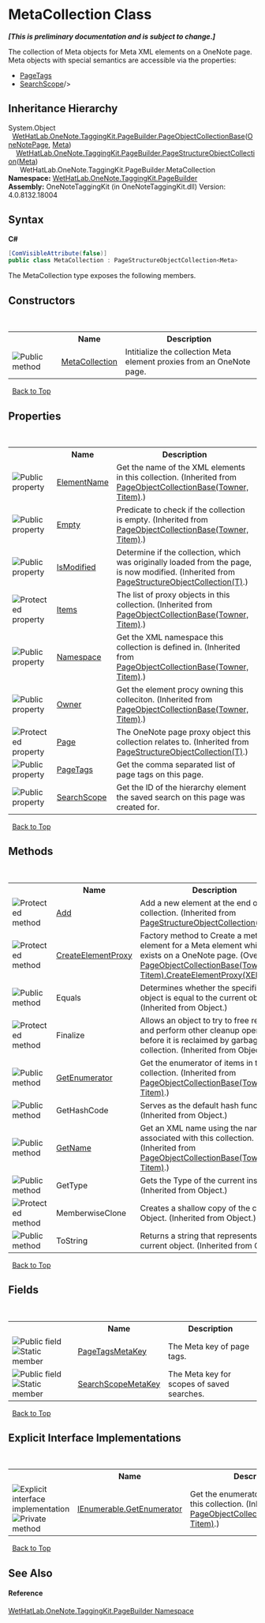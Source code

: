 # MetaCollection Class
 _**\[This is preliminary documentation and is subject to change.\]**_

The collection of Meta objects for Meta XML elements on a OneNote page. Meta objects with special semantics are accessible via the properties:
&nbsp;<ul><li><a href="27501676-b992-eedb-ea09-625d19c5d506">PageTags</a></li><li><a href="1d58dc15-03b1-bda0-e13c-1372ab42b9e4">SearchScope</a>/></li></ul>

## Inheritance Hierarchy
System.Object<br />&nbsp;&nbsp;<a href="c5ad82e0-0fdd-bbe5-7422-61f37e0f78d2">WetHatLab.OneNote.TaggingKit.PageBuilder.PageObjectCollectionBase</a>(<a href="6754c7d7-0598-ae1f-ff8c-6808b714b0ab">OneNotePage</a>, <a href="90c71725-7f0d-fb9a-38b1-3b78c27eea6f">Meta</a>)<br />&nbsp;&nbsp;&nbsp;&nbsp;<a href="c0ee62d5-0aa5-ad79-4300-af77337567cf">WetHatLab.OneNote.TaggingKit.PageBuilder.PageStructureObjectCollection</a>(<a href="90c71725-7f0d-fb9a-38b1-3b78c27eea6f">Meta</a>)<br />&nbsp;&nbsp;&nbsp;&nbsp;&nbsp;&nbsp;WetHatLab.OneNote.TaggingKit.PageBuilder.MetaCollection<br />
**Namespace:**&nbsp;<a href="56352230-71f2-f4b7-63a8-983965663af5">WetHatLab.OneNote.TaggingKit.PageBuilder</a><br />**Assembly:**&nbsp;OneNoteTaggingKit (in OneNoteTaggingKit.dll) Version: 4.0.8132.18004

## Syntax

**C#**<br />
``` C#
[ComVisibleAttribute(false)]
public class MetaCollection : PageStructureObjectCollection<Meta>
```

The MetaCollection type exposes the following members.


## Constructors
&nbsp;<table><tr><th></th><th>Name</th><th>Description</th></tr><tr><td>![Public method](media/pubmethod.gif "Public method")</td><td><a href="979e5fbe-417a-df33-e22d-e6605e6011c6">MetaCollection</a></td><td>
Intitialize the collection Meta element proxies from an OneNote page.</td></tr></table>&nbsp;
<a href="#metacollection-class">Back to Top</a>

## Properties
&nbsp;<table><tr><th></th><th>Name</th><th>Description</th></tr><tr><td>![Public property](media/pubproperty.gif "Public property")</td><td><a href="7f357b9b-bf0e-cdc7-8e6f-013cea9acb64">ElementName</a></td><td>
Get the name of the XML elements in this collection.
 (Inherited from <a href="c5ad82e0-0fdd-bbe5-7422-61f37e0f78d2">PageObjectCollectionBase(Towner, Titem)</a>.)</td></tr><tr><td>![Public property](media/pubproperty.gif "Public property")</td><td><a href="5474e171-7a1b-eb2b-1943-50e76eefd49f">Empty</a></td><td>
Predicate to check if the collection is empty.
 (Inherited from <a href="c5ad82e0-0fdd-bbe5-7422-61f37e0f78d2">PageObjectCollectionBase(Towner, Titem)</a>.)</td></tr><tr><td>![Public property](media/pubproperty.gif "Public property")</td><td><a href="d77392fa-4ae2-989c-66c2-88a16349aada">IsModified</a></td><td>
Determine if the collection, which was originally loaded from the page, is now modified.
 (Inherited from <a href="c0ee62d5-0aa5-ad79-4300-af77337567cf">PageStructureObjectCollection(T)</a>.)</td></tr><tr><td>![Protected property](media/protproperty.gif "Protected property")</td><td><a href="1c9040bb-51fc-0f2d-9fb9-64eecf110440">Items</a></td><td>
The list of proxy objects in this collection.
 (Inherited from <a href="c5ad82e0-0fdd-bbe5-7422-61f37e0f78d2">PageObjectCollectionBase(Towner, Titem)</a>.)</td></tr><tr><td>![Public property](media/pubproperty.gif "Public property")</td><td><a href="4d45a8f3-e827-2a99-7838-225d6a8a5914">Namespace</a></td><td>
Get the XML namespace this collection is defined in.
 (Inherited from <a href="c5ad82e0-0fdd-bbe5-7422-61f37e0f78d2">PageObjectCollectionBase(Towner, Titem)</a>.)</td></tr><tr><td>![Public property](media/pubproperty.gif "Public property")</td><td><a href="90bf4824-5a5c-fe52-09c5-04255c2f4e80">Owner</a></td><td>
Get the element procy owning this colleciton.
 (Inherited from <a href="c5ad82e0-0fdd-bbe5-7422-61f37e0f78d2">PageObjectCollectionBase(Towner, Titem)</a>.)</td></tr><tr><td>![Protected property](media/protproperty.gif "Protected property")</td><td><a href="16cf4de8-4b98-3614-27d7-a55152139606">Page</a></td><td>
The OneNote page proxy object this collection relates to.
 (Inherited from <a href="c0ee62d5-0aa5-ad79-4300-af77337567cf">PageStructureObjectCollection(T)</a>.)</td></tr><tr><td>![Public property](media/pubproperty.gif "Public property")</td><td><a href="27501676-b992-eedb-ea09-625d19c5d506">PageTags</a></td><td>
Get the comma separated list of page tags on this page.</td></tr><tr><td>![Public property](media/pubproperty.gif "Public property")</td><td><a href="1d58dc15-03b1-bda0-e13c-1372ab42b9e4">SearchScope</a></td><td>
Get the ID of the hierarchy element the saved search on this page was created for.</td></tr></table>&nbsp;
<a href="#metacollection-class">Back to Top</a>

## Methods
&nbsp;<table><tr><th></th><th>Name</th><th>Description</th></tr><tr><td>![Protected method](media/protmethod.gif "Protected method")</td><td><a href="3439bfca-7cf6-bcdc-17d4-ee430341686e">Add</a></td><td>
Add a new element at the end of the collection.
 (Inherited from <a href="c0ee62d5-0aa5-ad79-4300-af77337567cf">PageStructureObjectCollection(T)</a>.)</td></tr><tr><td>![Protected method](media/protmethod.gif "Protected method")</td><td><a href="cc76e071-04d3-41fb-f0d2-1316df78adbd">CreateElementProxy</a></td><td>
Factory method to Create a meta element for a Meta element which exists on a OneNote page.
 (Overrides <a href="77ad35a0-2fff-4b5d-3a42-c9667420d38c">PageObjectCollectionBase(Towner, Titem).CreateElementProxy(XElement)</a>.)</td></tr><tr><td>![Public method](media/pubmethod.gif "Public method")</td><td>Equals</td><td>
Determines whether the specified object is equal to the current object.
 (Inherited from Object.)</td></tr><tr><td>![Protected method](media/protmethod.gif "Protected method")</td><td>Finalize</td><td>
Allows an object to try to free resources and perform other cleanup operations before it is reclaimed by garbage collection.
 (Inherited from Object.)</td></tr><tr><td>![Public method](media/pubmethod.gif "Public method")</td><td><a href="3e98dc1d-cc11-fd00-5343-423f37fae517">GetEnumerator</a></td><td>
Get the enumerator of items in this collection.
 (Inherited from <a href="c5ad82e0-0fdd-bbe5-7422-61f37e0f78d2">PageObjectCollectionBase(Towner, Titem)</a>.)</td></tr><tr><td>![Public method](media/pubmethod.gif "Public method")</td><td>GetHashCode</td><td>
Serves as the default hash function.
 (Inherited from Object.)</td></tr><tr><td>![Public method](media/pubmethod.gif "Public method")</td><td><a href="bfdd5b98-98f2-dc77-7545-c636ef667b9b">GetName</a></td><td>
Get an XML name using the namespave associated with this collection.
 (Inherited from <a href="c5ad82e0-0fdd-bbe5-7422-61f37e0f78d2">PageObjectCollectionBase(Towner, Titem)</a>.)</td></tr><tr><td>![Public method](media/pubmethod.gif "Public method")</td><td>GetType</td><td>
Gets the Type of the current instance.
 (Inherited from Object.)</td></tr><tr><td>![Protected method](media/protmethod.gif "Protected method")</td><td>MemberwiseClone</td><td>
Creates a shallow copy of the current Object.
 (Inherited from Object.)</td></tr><tr><td>![Public method](media/pubmethod.gif "Public method")</td><td>ToString</td><td>
Returns a string that represents the current object.
 (Inherited from Object.)</td></tr></table>&nbsp;
<a href="#metacollection-class">Back to Top</a>

## Fields
&nbsp;<table><tr><th></th><th>Name</th><th>Description</th></tr><tr><td>![Public field](media/pubfield.gif "Public field")![Static member](media/static.gif "Static member")</td><td><a href="bb50a131-51b4-900d-3cbb-5b98a0ad3e36">PageTagsMetaKey</a></td><td>
The Meta key of page tags.</td></tr><tr><td>![Public field](media/pubfield.gif "Public field")![Static member](media/static.gif "Static member")</td><td><a href="6eb8cde0-0ec7-2aeb-2d2d-f61f1ca3a861">SearchScopeMetaKey</a></td><td>
The Meta key for scopes of saved searches.</td></tr></table>&nbsp;
<a href="#metacollection-class">Back to Top</a>

## Explicit Interface Implementations
&nbsp;<table><tr><th></th><th>Name</th><th>Description</th></tr><tr><td>![Explicit interface implementation](media/pubinterface.gif "Explicit interface implementation")![Private method](media/privmethod.gif "Private method")</td><td><a href="0fea3e26-3bae-af68-92b5-d0392fbce27e">IEnumerable.GetEnumerator</a></td><td>
Get the enumerator of objects in this collection.
 (Inherited from <a href="c5ad82e0-0fdd-bbe5-7422-61f37e0f78d2">PageObjectCollectionBase(Towner, Titem)</a>.)</td></tr></table>&nbsp;
<a href="#metacollection-class">Back to Top</a>

## See Also


#### Reference
<a href="56352230-71f2-f4b7-63a8-983965663af5">WetHatLab.OneNote.TaggingKit.PageBuilder Namespace</a><br />